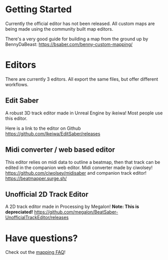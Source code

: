 <!-- TITLE: Beginners Guide for Mappers -->
<!-- SUBTITLE: Get started making beatmaps for Beat Saber! -->

# Getting Started
Currently the official editor has not been released.
All custom maps are being made using the community built map editors.

There's a very good guide for building a map from the ground up by BennyDaBeast:
https://bsaber.com/benny-custom-mapping/
# Editors
There are currently 3 editors. All export the same files, but offer different workflows.

## Edit Saber
A robust 3D track editor made in Unreal Engine by ikeiwa!
Most people use this editor.

Here is a link to the editor on Github
https://github.com/Ikeiwa/EditSaber/releases

## Midi converter / web based editor
This editor relies on midi data to outline a beatmap, then that track can be edited in the companion web editor.
Midi converter made by ciwolsey!
https://github.com/ciwolsey/midisaber 
and companion track editor!
https://beatmapper.surge.sh/

## Unofficial 2D Track Editor
A 2D track editor made in Processing by Megalon!
**Note: This is depreciated!**
https://github.com/megalon/BeatSaber-UnofficialTrackEditor/releases

# Have questions?
Check out the [mapping FAQ](faq-mapping)!
